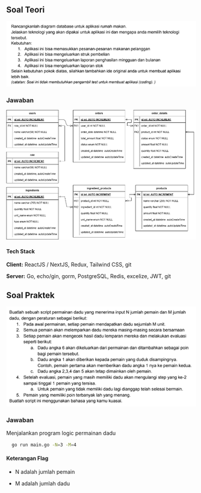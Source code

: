## Soal Teori

![soal teori](./soal-teori.png)

### Jawaban

![ERD](./erd-test-qoin.drawio.png) 

#### Tech Stack

**Client:** ReactJS / NextJS, Redux, Tailwind CSS, git

**Server:** Go, echo/gin, gorm, PostgreSQL, Redis, excelize, JWT, git


## Soal Praktek
![soal praktek](./soal-praktek.png)

### Jawaban
Menjalankan program logic permainan dadu 

```bash
  go run main.go -N=3 -M=4
```
#### Keterangan Flag

- N adalah jumlah pemain

- M adalah jumlah dadu
